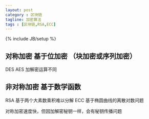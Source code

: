 ```yaml
---
layout: post
category : 区块链
tagline: 加密算法
tags : [区块链,RSA,ECC]
---
```

{% include JB/setup %}

## 对称加密 基于位加密 （块加密或序列加密）
DES
AES 加解密运算不同

## 非对称加密 基于数学函数
RSA 基于两个大素数乘积难以分解
ECC 基于椭圆曲线的离散对数问题

对称加密速度快，但因加解密秘钥一样，会有秘钥传播问题

